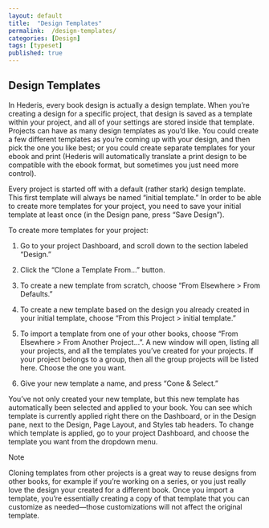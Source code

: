 ```yaml
---
layout: default
title:  "Design Templates"
permalink:  /design-templates/
categories: [Design]
tags: [typeset]
published: true
---
```


<section data-type="chapter" class="hsecchapter" data-hederis-type="hsecchapter" id="design-templates" data-pi-attrs="id: design-templates; data-tags: typeset;" role="doc-chapter" data-tags="typeset" data-author-name=" " data-book-title=" " title="Design Templates"><h1 data-hederis-type="hblkchaptitle" class="hblkchaptitle" id="pzd2fhfcm">Design Templates</h1><p class="hblkp" data-hederis-type="hblkp" id="p1YqeQIks">In Hederis, every book design is actually a design template. When you&#8217;re creating a design for a specific project, that design is saved as a template within your project, and all of your settings are stored inside that template. Projects can have as many design templates as you&#8217;d like. You could create a few different templates as you&#8217;re coming up with your design, and then pick the one you like best; or you could create separate templates for your ebook and print (Hederis will automatically translate a print design to be compatible with the ebook format, but sometimes you just need more control).</p><p class="hblkp" data-hederis-type="hblkp" id="pGRhuchjt">Every project is started off with a default (rather stark) design template. This first template will always be named &#8220;initial template.&#8221; In order to be able to create more templates for your project, you need to save your initial template at least once (in the Design pane, press &#8220;Save Design&#8221;).</p><p class="hblkp" data-hederis-type="hblkp" id="pFepQTVkw">To create more templates for your project:</p><ol class="hwprnumlist" data-hederis-type="hwprnumlist" id="pzqT7SZj5"><li class="hblkoli" data-hederis-type="hblkoli" id="liJlZ1gIRU"><p class="hblkoli" data-hederis-type="hblklip" id="pmDrC4cIV">Go to your project Dashboard, and scroll down to the section labeled &#8220;Design.&#8221;</p></li><li class="hblkoli" data-hederis-type="hblkoli" id="libiBIozAX"><p class="hblkoli" data-hederis-type="hblklip" id="pl4UYoj32">Click the &#8220;Clone a Template From&#8230;&#8221; button.</p></li><li class="hblkoli" data-hederis-type="hblkoli" id="liDGC1tgBZ"><p class="hblkoli" data-hederis-type="hblklip" id="pIJ41Bu9F">To create a new template from scratch, choose &#8220;From Elsewhere &gt; From Defaults.&#8221;</p></li><li class="hblkoli" data-hederis-type="hblkoli" id="li7nPJB7c7"><p class="hblkoli" data-hederis-type="hblklip" id="pP2f2QaNu">To create a new template based on the design you already created in your initial template, choose &#8220;From this Project &gt; initial template.&#8221;</p></li><li class="hblkoli" data-hederis-type="hblkoli" id="lioxUN6BBg"><p class="hblkoli" data-hederis-type="hblklip" id="pm4xNUq9M">To import a template from one of your other books, choose &#8220;From Elsewhere &gt; From Another Project&#8230;&#8221;. A new window will open, listing all your projects, and all the templates you&#8217;ve created for your projects. If your project belongs to a group, then all the group projects will be listed here. Choose the one you want.</p></li><li class="hblkoli" data-hederis-type="hblkoli" id="li4iNLvjMs"><p class="hblkoli" data-hederis-type="hblklip" id="pTJnANic7">Give your new template a name, and press &#8220;Cone &amp; Select.&#8221;</p></li></ol><p class="hblkp" data-hederis-type="hblkp" id="phRpebAQO">You&#8217;ve not only created your new template, but this new template has automatically been selected and applied to your book. You can see which template is currently applied right there on the Dashboard, or in the Design pane, next to the Design, Page Layout, and Styles tab headers. To change which template is applied, go to your project Dashboard, and choose the template you want from the dropdown menu.</p><aside class="hwprbox box" data-hederis-type="hwprbox" id="p8zUcxSFO" data-type="sidebar"><p class="hblktype" data-hederis-type="hblktype" id="piuQM0qNP">Note</p><p class="hblkp" data-hederis-type="hblkp" id="pVBaDLqVQ">Cloning templates from other projects is a great way to reuse designs from other books, for example if you&#8217;re working on a series, or you just really love the design your created for a different book. Once you import a template, you&#8217;re essentially creating a copy of that template that you can customize as needed&#8212;those customizations will not affect the original template.</p></aside></section>